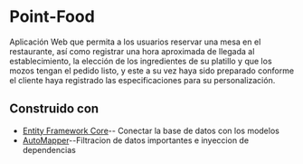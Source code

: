 # Point-Food
Aplicación Web que permita a los usuarios reservar una mesa en el restaurante, así como registrar una hora aproximada de llegada al establecimiento, la elección de los ingredientes de su platillo y que los mozos tengan el pedido listo, y este a su vez haya sido preparado conforme el cliente haya registrado las especificaciones para su personalización.

## Construido con

* [Entity Framework Core](https://docs.microsoft.com/en-us/ef/core/)-- Conectar la base de datos con los modelos
* [AutoMapper](https://github.com/AutoMapper/AutoMapper)--Filtracion de datos importantes e inyeccion de dependencias
